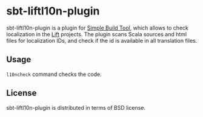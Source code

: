 sbt-liftl10n-plugin
===================

sbt-liftl10n-plugin is a plugin for [Simple Build Tool](http://www.scala-sbt.org), which allows
to check localization in the [Lift](http://www.liftweb.net) projects.  The plugin scans Scala
sources and html files for localization IDs, and check if the id is available in all translation 
files.

Usage
-----

`l10ncheck` command checks the code.

License
-------

sbt-liftl10n-plugin is distributed in terms of BSD license.
